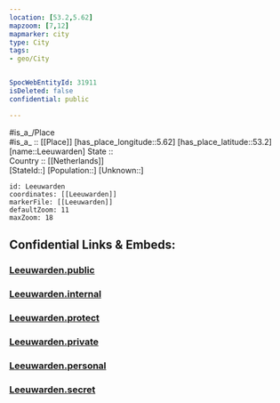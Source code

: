 ```yaml
---
location: [53.2,5.62] 
mapzoom: [7,12] 
mapmarker: city 
type: City
tags:
- geo/City


SpocWebEntityId: 31911
isDeleted: false
confidential: public

---
```

#is_a_/Place  
#is_a_ :: [[Place]] 
[has_place_longitude::5.62] 
[has_place_latitude::53.2] 
[name::Leeuwarden] 
State ::  
Country :: [[Netherlands]]  
[StateId::] 
[Population::] 
[Unknown::] 


```leaflet
id: Leeuwarden
coordinates: [[Leeuwarden]] 
markerFile: [[Leeuwarden]] 
defaultZoom: 11 
maxZoom: 18
```


## Confidential Links & Embeds: 

### [Leeuwarden.public](/_public/\Earth\Continent\Europe\Europe~West\Netherlands\Provinces~Netherlands\Friesland\CityLeeuwarden.public.md) 

### [Leeuwarden.internal](/_internal/\Earth\Continent\Europe\Europe~West\Netherlands\Provinces~Netherlands\Friesland\CityLeeuwarden.internal.md) 

### [Leeuwarden.protect](/_protect/\Earth\Continent\Europe\Europe~West\Netherlands\Provinces~Netherlands\Friesland\CityLeeuwarden.protect.md) 

### [Leeuwarden.private](/_private/\Earth\Continent\Europe\Europe~West\Netherlands\Provinces~Netherlands\Friesland\CityLeeuwarden.private.md) 

### [Leeuwarden.personal](/_personal/\Earth\Continent\Europe\Europe~West\Netherlands\Provinces~Netherlands\Friesland\CityLeeuwarden.personal.md) 

### [Leeuwarden.secret](/_secret/\Earth\Continent\Europe\Europe~West\Netherlands\Provinces~Netherlands\Friesland\CityLeeuwarden.secret.md)

